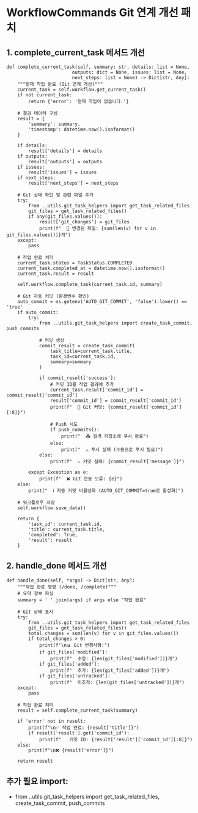 # WorkflowCommands Git 연계 개선 패치

## 1. complete_current_task 메서드 개선

    def complete_current_task(self, summary: str, details: list = None, 
                            outputs: dict = None, issues: list = None, 
                            next_steps: list = None) -> Dict[str, Any]:
        """현재 작업 완료 (Git 연계 개선)"""
        current_task = self.workflow.get_current_task()
        if not current_task:
            return {'error': '현재 작업이 없습니다.'}

        # 결과 데이터 구성
        result = {
            'summary': summary,
            'timestamp': datetime.now().isoformat()
        }

        if details:
            result['details'] = details
        if outputs:
            result['outputs'] = outputs
        if issues:
            result['issues'] = issues
        if next_steps:
            result['next_steps'] = next_steps

        # Git 상태 확인 및 관련 파일 추가
        try:
            from ..utils.git_task_helpers import get_task_related_files
            git_files = get_task_related_files()
            if any(git_files.values()):
                result['git_changes'] = git_files
                print(f"  📁 변경된 파일: {sum(len(v) for v in git_files.values())}개")
        except:
            pass

        # 작업 완료 처리
        current_task.status = TaskStatus.COMPLETED
        current_task.completed_at = datetime.now().isoformat()
        current_task.result = result

        self.workflow.complete_task(current_task.id, summary)

        # Git 자동 커밋 (환경변수 확인)
        auto_commit = os.getenv('AUTO_GIT_COMMIT', 'false').lower() == 'true'
        if auto_commit:
            try:
                from ..utils.git_task_helpers import create_task_commit, push_commits

                # 커밋 생성
                commit_result = create_task_commit(
                    task_title=current_task.title,
                    task_id=current_task.id,
                    summary=summary
                )

                if commit_result['success']:
                    # 커밋 ID를 작업 결과에 추가
                    current_task.result['commit_id'] = commit_result['commit_id']
                    result['commit_id'] = commit_result['commit_id']
                    print(f"  🔗 Git 커밋: {commit_result['commit_id'][:8]}")

                    # Push 시도
                    if push_commits():
                        print("  📤 원격 저장소에 푸시 완료")
                    else:
                        print("  ⚠️ 푸시 실패 (수동으로 푸시 필요)")
                else:
                    print(f"  ⚠️ 커밋 실패: {commit_result['message']}")

            except Exception as e:
                print(f"  ❌ Git 연동 오류: {e}")
        else:
            print("  ℹ️ 자동 커밋 비활성화 (AUTO_GIT_COMMIT=true로 활성화)")

        # 워크플로우 저장
        self.workflow.save_data()

        return {
            'task_id': current_task.id,
            'title': current_task.title,
            'completed': True,
            'result': result
        }


## 2. handle_done 메서드 개선  

    def handle_done(self, *args) -> Dict[str, Any]:
        """작업 완료 명령 (/done, /complete)"""
        # 요약 정보 파싱
        summary = ' '.join(args) if args else "작업 완료"

        # Git 상태 표시
        try:
            from ..utils.git_task_helpers import get_task_related_files
            git_files = get_task_related_files()
            total_changes = sum(len(v) for v in git_files.values())
            if total_changes > 0:
                print(f"\n📊 Git 변경사항:")
                if git_files['modified']:
                    print(f"  수정: {len(git_files['modified'])}개")
                if git_files['added']:
                    print(f"  추가: {len(git_files['added'])}개")
                if git_files['untracked']:
                    print(f"  미추적: {len(git_files['untracked'])}개")
        except:
            pass

        # 작업 완료 처리
        result = self.complete_current_task(summary)

        if 'error' not in result:
            print(f"\n✅ 작업 완료: {result['title']}")
            if result['result'].get('commit_id'):
                print(f"   커밋 ID: {result['result']['commit_id'][:8]}")
        else:
            print(f"\n❌ {result['error']}")

        return result


## 추가 필요 import:
- from ..utils.git_task_helpers import get_task_related_files, create_task_commit, push_commits
